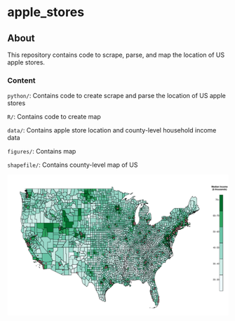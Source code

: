 # apple_stores

## About
This repository contains code to scrape, parse, and map the location of US apple stores.

### Content
`python/`: Contains code to create scrape and parse the location of US apple stores

`R/`: Contains code to create map

`data/`: Contains apple store location and county-level household income data

`figures/`: Contains map

`shapefile/`: Contains county-level map of US

<img src='figures/map.pdf'>